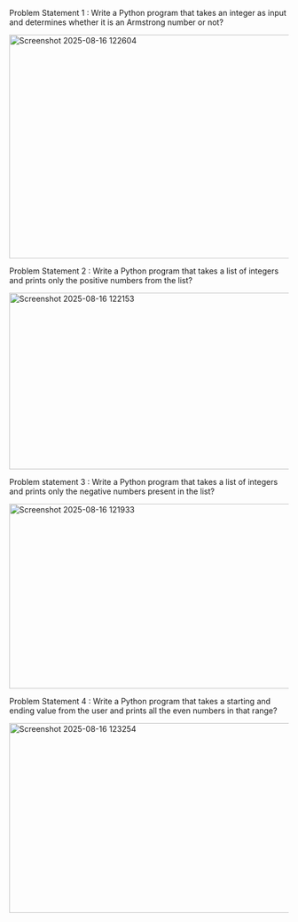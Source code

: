 Problem Statement 1 : Write a Python program that takes an integer as input and determines whether it is an Armstrong number or not?


<img width="1471" height="403" alt="Screenshot 2025-08-16 122604" src="https://github.com/user-attachments/assets/ed77975e-85eb-4342-82af-fa669ce14251" />

Problem Statement 2 : Write a Python program that takes a list of integers and prints only the positive numbers from the list?


<img width="1466" height="318" alt="Screenshot 2025-08-16 122153" src="https://github.com/user-attachments/assets/b999352e-63cb-4f0b-8582-8560276c1a5a" />

Problem statement 3 : Write a Python program that takes a list of integers and prints only the negative numbers present in the list?


<img width="1356" height="333" alt="Screenshot 2025-08-16 121933" src="https://github.com/user-attachments/assets/058cd88a-90f5-44dc-a9ed-dc56675b3c3b" />

Problem Statement 4 : Write a Python program that takes a starting and ending value from the user and prints all the even numbers in that range?


<img width="1506" height="342" alt="Screenshot 2025-08-16 123254" src="https://github.com/user-attachments/assets/83cee8fa-ff61-4757-aeb8-c68bab47ab3a" />









